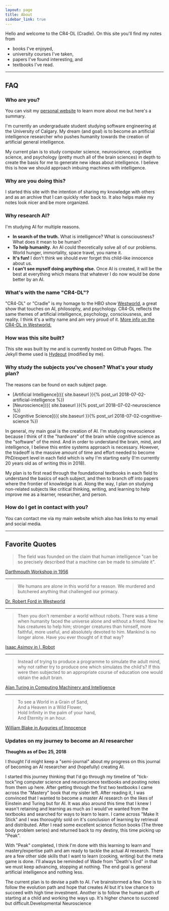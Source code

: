 ```yaml
---
layout: page
title: About
sidebar_link: true
---
```


Hello and welcome to the CR4-DL (Cradle). On this site you'll find my notes from

- books I've enjoyed,
- university courses I've taken,
- papers I've found interesting, and
- textbooks I've read.

---

## FAQ

### Who are you?

You can visit my [personal website](https://brianpho.com/) to learn more about me but here's a summary.

I'm currently an undergraduate student studying software engineering at the University of Calgary. My dream (and goal) is to become an artificial intelligence researcher who pushes humanity towards the creation of artificial general intelligence.

My current plan is to study computer science, neuroscience, cognitive science, and psychology (pretty much all of the brain sciences) in depth to create the basis for me to generate new ideas about intelligence. I believe this is how we should approach imbuing machines with intelligence.

### Why are you doing this?

I started this site with the intention of sharing my knowledge with others and as
an archive that I can quickly refer back to. It also helps make my notes look nicer and be more organized.

### Why research AI?

I'm studying AI for multiple reasons.

- **In search of the truth.** What is intelligence? What is consciousness? What does it mean to be human?
- **To help humanity.** An AI could theoretically solve all of our problems. World hunger, immortality, space travel, you name it.
- **It's fun!** I don't think we should ever forget this child-like innocence about us.
- **I can't see myself doing anything else.** Once AI is created, it will be the best at everything which means that whatever I do now would be done better by an AI.

### What's with the name "CR4-DL"?

"CR4-DL" or "Cradle" is my homage to the HBO show [Westworld](https://en.wikipedia.org/wiki/Westworld_(TV_series)), a great show that touches on AI, philosophy, and psychology. CR4-DL reflects the same themes of artificial intelligence, psychology, consciousness, and reality. I think it's a witty name and am very proud of it. [More info on the CR4-DL in Westworld.](http://westworld.wikia.com/wiki/Cradle)

### How was this site built?

This site was built by me and is currently hosted on Github Pages. The Jekyll theme used is [Hydeout](https://github.com/fongandrew/hydeout) (modified by me).

### Why study the subjects you've chosen? What's your study plan?

The reasons can be found on each subject page.

- [Artificial Intelligence]({{ site.baseurl }}{% post_url 2018-07-02-artificial-intelligence %})
- [Neuroscience]({{ site.baseurl }}{% post_url 2018-07-02-neuroscience %})
- [Cognitive Science]({{ site.baseurl }}{% post_url 2018-07-02-cognitive-science %})

In general, my main goal is the creation of AI. I'm studying neuroscience because I think of it the "hardware" of the brain while cognitive science as the "software" of the mind. And in order to understand the brain, mind, and intelligence, I believe this entire systems approach is necessary. However, the tradeoff is the massive amount of time and effort needed to become PhD/expert level in each field which is why I'm starting early (I'm currently 20 years old as of writing this in 2018).

My plan is to first read through the foundational textbooks in each field to understand the basics of each subject, and then to branch off into papers where the frontier of knowledge is at. Along the way, I plan on studying non-related subjects like critical thinking, writing, and learning to help improve me as a learner, researcher, and person.

### How do I get in contact with you?

You can contact me via my main website which also has links to my email and social media.

---

## Favorite Quotes

> The field was founded on the claim that human intelligence "can be so precisely described that a machine can be made to simulate it".

[Darthmouth Workshop in 1956](https://en.wikipedia.org/wiki/Dartmouth_workshop)

---

> We humans are alone in this world for a reason. We murdered and butchered anything that challenged our primacy.

[Dr. Robert Ford in Westworld](https://quotecatalog.com/quotes/tv/westworld/)

---

> Then you don't remember a world without robots. There was a time when humanity faced the universe alone and without a friend. Now he has creatures to help him; stronger creatures than himself, more faithful, more useful, and absolutely devoted to him. Mankind is no longer alone. Have you ever thought of it that way?

[Isaac Asimov in I, Robot](https://www.goodreads.com/book/show/41804.I_Robot)

---

> Instead of trying to produce a programme to simulate the adult mind, why not rather try to produce one which simulates the child's? If this were then subjected to an appropriate course of education one would obtain the adult brain.

[Alan Turing in Computing Machinery and Intelligence](https://www.csee.umbc.edu/courses/471/papers/turing.pdf)

---

> To see a World in a Grain of Sand,  
> And a Heaven in a Wild Flower,  
> Hold Infinity in the palm of your hand,  
> And Eternity in an hour.

[William Blake in Auguries of Innocence](https://www.poetryfoundation.org/poems/43650/auguries-of-innocence)

### Updates on my journey to become an AI researcher

**Thoughts as of Dec 25, 2018**

I thought I'd might keep a "semi-journal" about my progress on this journal of becoming an AI researcher and (hopefully) creating AI.

I started this journey thinking that I'd go through my timeline of "tick-tock"ing computer science and neuroscience textbooks and posting notes from them up here. After getting through the first two textbooks I came across the "Mastery" book that my sister left. After reading it, I was convinced that I wanted to become a master AI research on the likes of Einstein and Turing but for AI. It was also around this time that I knew I wasn't retaining and learning as much as I would've wanted from the textbooks and searched for ways to learn to learn. I came across "Make It Stick" and I was thoroughly sold on it's conclusion of learning by retrieval and distributed. After I read some excellent science fiction books (The three body problem series) and returned back to my destiny, this time picking up "Peak".

With "Peak" completed, I think I'm done with this learning to learn and mastery/expertise path and am ready to tackle the actual AI research. There are a few other side skills that I want to learn (cooking, writing) but the meta game is done. I'll always be reminded of Wade from "Death's End" in that we must keep advancing, stopping at nothing. The end goal is general artificial intelligence and nothing less.

The current plan is to devise a path to AI. I've brainstormed a few. One is to follow the evolution path and hope that creates AI but it's low chance to succeed with high time investment. Another is to follow the human path of starting at a child and working the ways up. It's higher chance to succeed but difficult.Developmental Neuroscience
